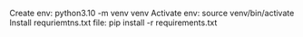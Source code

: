 Create env: python3.10 -m venv venv
Activate env: source venv/bin/activate
Install requriemtns.txt file: pip install -r requirements.txt

